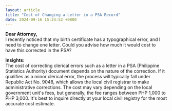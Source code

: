 ```yaml
---
layout: article
title: "Cost of Changing a Letter in a PSA Record"
date: 2024-09-16 15:24:52 +0800
---
```


<p><strong>Dear Attorney,</strong><br>I recently noticed that my birth certificate has a typographical error, and I need to change one letter. Could you advise how much it would cost to have this corrected in the PSA?</p><p><strong>Insights:</strong><br>The cost of correcting clerical errors such as a letter in a PSA (Philippine Statistics Authority) document depends on the nature of the correction. If it qualifies as a minor clerical error, the process will typically fall under Republic Act No. 9048, which allows the local civil registrar to make administrative corrections. The cost may vary depending on the local government unit's fees, but generally, the fee ranges between PHP 1,000 to PHP 3,000. It's best to inquire directly at your local civil registry for the most accurate cost estimate.</p>